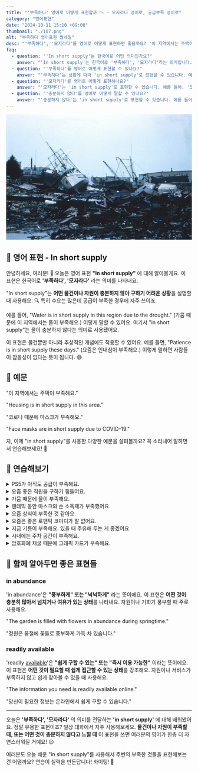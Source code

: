 ```yaml
---
title: "'부족하다' 영어로 어떻게 표현할까 📉 - 모자라다 영어로, 공급부족 영어로"
category: "영어표현"
date: "2024-10-11 15:10 +09:00"
thumbnail: "./107.png"
alt: "부족하다 영어표현 썸네일"
desc: "'부족하다', '모자라다'를 영어로 어떻게 표현하면 좋을까요? '이 지역에서는 주택이 부족해요.', '코로나 때문에 마스크가 부족해요.' 등을 영어로 표현하는 법을 배워봅시다. 다양한 예문을 통해서 연습하고 본인의 표현으로 만들어 보세요."
faq:
  - question: "'In short supply'는 한국어로 어떤 의미인가요?"
    answer: "'In short supply'는 한국어로 '부족하다', '모자라다'라는 의미입니다. 어떤 물건이나 자원이 충분하지 않아 구하기 어려운 상황을 설명할 때 사용합니다."
  - question: "'부족하다'를 영어로 어떻게 표현할 수 있나요?"
    answer: "'부족하다'는 상황에 따라 'in short supply'로 표현할 수 있습니다. 예를 들어, '이 지역에서는 주택이 부족해요'는 'Housing is in short supply in this area'로 말할 수 있습니다."
  - question: "'모자라다'를 영어로 어떻게 표현하나요?"
    answer: "'모자라다'는 'in short supply'로 표현할 수 있습니다. 예를 들어, '코로나 때문에 마스크가 모자라요'는 'Face masks are in short supply due to COVID-19'로 말할 수 있습니다."
  - question: "'충분하지 않다'를 영어로 어떻게 말할 수 있나요?"
    answer: "'충분하지 않다'는 'in short supply'로 표현할 수 있습니다. 예를 들어, '요즘은 인내심이 충분하지 않아요'는 'Patience is in short supply these days'로 말할 수 있습니다."
---
```


![난파, 해안](./107-1.jpg)

## 🌟 영어 표현 - In short supply

안녕하세요, 여러분! 👋 오늘은 영어 표현 **"In short supply"** 에 대해 알아볼게요. 이 표현은 한국어로 **'부족하다', '모자라다'** 라는 의미를 나타내요.

"In short supply"는 **어떤 물건이나 자원이 충분하지 않아 구하기 어려운 상황**을 설명할 때 사용해요. 🔍 특히 수요는 많은데 공급이 부족한 경우에 자주 쓰이죠.

예를 들어, "Water is in short supply in this region due to the drought." (가뭄 때문에 이 지역에서는 물이 부족해요.) 이렇게 말할 수 있어요. 여기서 "in short supply"는 물이 충분하지 않다는 의미로 사용됐어요.

이 표현은 물건뿐만 아니라 추상적인 개념에도 적용할 수 있어요. 예를 들면, "Patience is in short supply these days." (요즘은 인내심이 부족해요.) 이렇게 말하면 사람들이 참을성이 없다는 뜻이 됩니다. 😅

<script async src="https://pagead2.googlesyndication.com/pagead/js/adsbygoogle.js?client=ca-pub-1465612013356152"
     crossorigin="anonymous"></script>
<!-- engple-horizontal-ad -->

<ins class="adsbygoogle"
     style="display:block"
     data-ad-client="ca-pub-1465612013356152"
     data-ad-slot="2106896038"
     data-ad-format="auto"
     data-full-width-responsive="true"></ins>

<script>
     (adsbygoogle = window.adsbygoogle || []).push({});
</script>

## 📖 예문

"이 지역에서는 주택이 부족해요."

"Housing is in short supply in this area."

"코로나 때문에 마스크가 부족해요."

"Face masks are in short supply due to COVID-19."

자, 이제 "in short supply"를 사용한 다양한 예문을 살펴볼까요? 꼭 소리내어 말하면서 연습해보세요! 🚀

## 💬 연습해보기

<details>
<summary>PS5가 아직도 공급이 부족해요.</summary>
<span>PS5s are still in short supply.</span>
</details>

<details>
<summary>요즘 좋은 직원을 구하기 힘들어요.</summary>
<span>Man, good employees are in short supply these days.</span>
</details>

<details>
<summary>가뭄 때문에 물이 부족해요.</summary>
<span>With this drought, water's in short supply.</span>
</details>

<details>
<summary>팬데믹 동안 마스크와 손 소독제가 부족했어요.</summary>
<span>During the pandemic, masks and hand sanitizer were in short supply.</span>
</details>

<details>
<summary>요즘 상식이 부족한 것 같아요.</summary>
<span>Common sense seems to be in short supply lately.</span>
</details>

<details>
<summary>요즘은 좋은 로맨틱 코미디가 잘 없어요.</summary>
<span>Good romcoms are in short supply these days.</span>
</details>

<details>
<summary>지금 기름이 부족해요. 있을 때 주유해 두는 게 좋겠어요.</summary>
<span>Gas is in short supply right now. Better fill up your tank while you can.</span>
</details>

<details>
<summary>시내에는 주차 공간이 부족해요.</summary>
<span>Parking spots are in short supply downtown.</span>
</details>

<details>
<summary>암호화폐 채굴 때문에 그래픽 카드가 부족해요.</summary>
<span>Graphic cards are in short supply due to crypto mining.</span>
</details>

## 🤝 함께 알아두면 좋은 표현들

### in abundance

'in abundance'은 **"풍부하게" 또는 "넉넉하게"** 라는 뜻이에요. 이 표현은 **어떤 것이 충분히 많아서 넘치거나 여유가 있는 상태**를 나타내요. 자원이나 기회가 풍부할 때 주로 사용해요.

"The garden is filled with flowers in abundance during springtime."

"정원은 봄철에 꽃들로 풍부하게 가득 차 있습니다."

### readily available

'readily [available](/blog/in-english/188.available/)'은 **"쉽게 구할 수 있는" 또는 "즉시 이용 가능한"** 이라는 뜻이에요. 이 표현은 **어떤 것이 필요할 때 쉽게 접근할 수 있는 상태**를 강조해요. 자원이나 서비스가 부족하지 않고 쉽게 찾아볼 수 있을 때 사용해요.

"The information you need is readily available online."

"당신이 필요한 정보는 온라인에서 쉽게 구할 수 있습니다."

---

오늘은 **'부족하다', '모자라다'** 의 의미를 전달하는 **'in short supply'** 에 대해 배워봤어요. 정말 유용한 표현이죠? 일상 대화에서 자주 사용해보세요. **물건이나 자원이 부족할 때, 또는 어떤 것이 충분하지 않다고 느낄 때** 이 표현을 쓰면 여러분의 영어가 한층 더 자연스러워질 거예요! 😉

여러분도 오늘 배운 "in short supply"를 사용해서 주변의 부족한 것들을 표현해보는 건 어떨까요? 연습이 실력을 만든답니다! 화이팅! 💪
